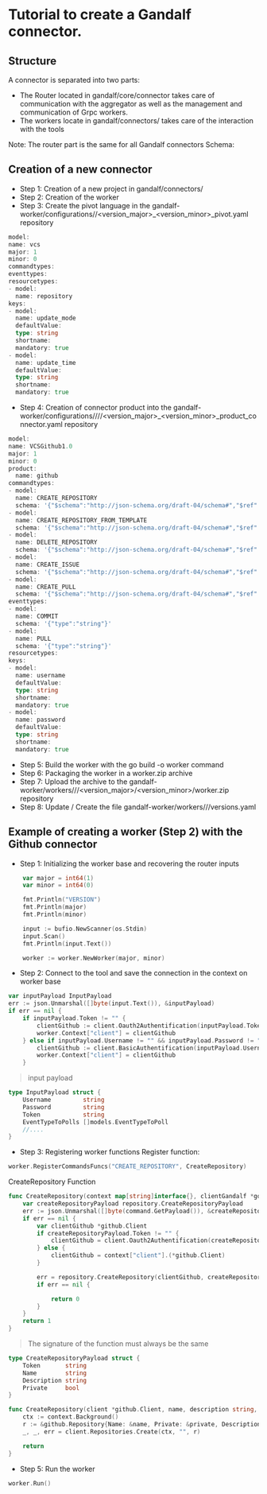 # Tutorial to create a Gandalf connector.
## Structure

A connector is separated into two parts:

+ The Router located in gandalf/core/connector takes care of communication with the aggregator as well as the management and communication of Grpc workers.
+ The workers locate in gandalf/connectors/ takes care of the interaction with the tools

Note: The router part is the same for all Gandalf connectors
Schema:
## Creation of a new connector

+ Step 1: Creation of a new project in gandalf/connectors/
+ Step 2: Creation of the worker
+ Step 3: Create the pivot language in the gandalf-worker/configurations//<version_major>_<version_minor>_pivot.yaml repository

```go
model:
name: vcs
major: 1
minor: 0
commandtypes:
eventtypes:
resourcetypes: 
- model: 
  name: repository
keys:
- model:
  name: update_mode    
  defaultValue: 
  type: string
  shortname:  
  mandatory: true
- model:
  name: update_time
  defaultValue: 
  type: string
  shortname:  
  mandatory: true 
  ```
  
  + Step 4: Creation of connector product into the gandalf-worker/configurations////<version_major>_<version_minor>_product_connector.yaml repository 

```go
model:
name: VCSGithub1.0
major: 1
minor: 0
product:
  name: github
commandtypes:
- model:
  name: CREATE_REPOSITORY
  schema: '{"$schema":"http://json-schema.org/draft-04/schema#","$ref":"#/definitions/CreateRepositoryPayload","definitions":{"CreateRepositoryPayload":{"required":["Token","Name","Description","Private"],"properties":{"Token":{"type":"string"},"Name":{"type":"string"},"Description":{"type":"string"},"Private":{"type":"boolean"}},"additionalProperties":false,"type":"object"}}}'
- model:
  name: CREATE_REPOSITORY_FROM_TEMPLATE
  schema: '{"$schema":"http://json-schema.org/draft-04/schema#","$ref":"#/definitions/CreateRepositoryFromTemplatePayload","definitions":{"CreateRepositoryFromTemplatePayload":{"required":["Token","TemplateOwner","TemplateRepo","Name","Owner","Description","Private"],"properties":{"Token":{"type":"string"},"TemplateOwner":{"type":"string"},"TemplateRepo":{"type":"string"},"Name":{"type":"string"},"Owner":{"type":"string"},"Description":{"type":"string"},"Private":{"type":"boolean"}},"additionalProperties":false,"type":"object"}}}'
- model:
  name: DELETE_REPOSITORY
  schema: '{"$schema":"http://json-schema.org/draft-04/schema#","$ref":"#/definitions/DeleteRepositoryPayload","definitions":{"DeleteRepositoryPayload":{"required":["Token","Owner","Repository"],"properties":{"Token":{"type":"string"},"Owner":{"type":"string"},"Repository":{"type":"string"}},"additionalProperties":false,"type":"object"}}}'
- model:
  name: CREATE_ISSUE
  schema: '{"$schema":"http://json-schema.org/draft-04/schema#","$ref":"#/definitions/CreateIssuePayload","definitions":{"CreateIssuePayload":{"required":["Token","Owner","Repository","Title","Body"],"properties":{"Token":{"type":"string"},"Owner":{"type":"string"},"Repository":{"type":"string"},"Title":{"type":"string"},"Body":{"type":"string"}},"additionalProperties":false,"type":"object"}}}'
- model:
  name: CREATE_PULL
  schema: '{"$schema":"http://json-schema.org/draft-04/schema#","$ref":"#/definitions/CreatePullPayload","definitions":{"CreatePullPayload":{"required":["Token","Owner","Repository","Title","Body","Head","Base"],"properties":{"Token":{"type":"string"},"Owner":{"type":"string"},"Repository":{"type":"string"},"Title":{"type":"string"},"Body":{"type":"string"},"Head":{"type":"string"},"Base":{"type":"string"}},"additionalProperties":false,"type":"object"}}}'
eventtypes:
- model:
  name: COMMIT
  schema: '{"type":"string"}'
- model:
  name: PULL
  schema: '{"type":"string"}'
resourcetypes: 
keys:
- model:
  name: username     
  defaultValue:     
  type: string
  shortname:     
  mandatory: true
- model:
  name: password     
  defaultValue:    
  type: string
  shortname:     
  mandatory: true
```


+ Step 5: Build the worker with the go build -o worker command
+ Step 6: Packaging the worker in a worker.zip archive
+ Step 7: Upload the archive to the gandalf-worker/workers///<version_major>/<version_minor>/worker.zip repository
+ Step 8: Update / Create the file gandalf-worker/workers///versions.yaml

## Example of creating a worker (Step 2) with the Github connector

+ Step 1: Initializing the worker base and recovering the router inputs
```go
	var major = int64(1)
	var minor = int64(0)

	fmt.Println("VERSION")
	fmt.Println(major)
	fmt.Println(minor)

	input := bufio.NewScanner(os.Stdin)
	input.Scan()
	fmt.Println(input.Text())

	worker := worker.NewWorker(major, minor)
```
+ Step 2: Connect to the tool and save the connection in the context on worker base
```go
var inputPayload InputPayload
err := json.Unmarshal([]byte(input.Text()), &inputPayload)
if err == nil {
	if inputPayload.Token != "" {
		clientGithub := client.Oauth2Authentification(inputPayload.Token)
		worker.Context["client"] = clientGithub
	} else if inputPayload.Username != "" && inputPayload.Password != "" {
		clientGithub := client.BasicAuthentification(inputPayload.Username, inputPayload.Password)
		worker.Context["client"] = clientGithub
	}

```

> input payload

```go
type InputPayload struct {
	Username         string
	Password         string
	Token            string
	EventTypeToPolls []models.EventTypeToPoll
	//....
}
```
+ Step 3: Registering worker functions Register function:

```go
worker.RegisterCommandsFuncs("CREATE_REPOSITORY", CreateRepository)
```

CreateRepository Function

```go
func CreateRepository(context map[string]interface{}, clientGandalf *goclient.ClientGandalf, major int64, command msg.Command) int {
	var createRepositoryPayload repository.CreateRepositoryPayload
	err := json.Unmarshal([]byte(command.GetPayload()), &createRepositoryPayload)
	if err == nil {
		var clientGithub *github.Client
		if createRepositoryPayload.Token != "" {
			clientGithub = client.Oauth2Authentification(createRepositoryPayload.Token)
		} else {
			clientGithub = context["client"].(*github.Client)
		}

		err = repository.CreateRepository(clientGithub, createRepositoryPayload.Name, createRepositoryPayload.Description, createRepositoryPayload.Private)
		if err == nil {

			return 0
		}
	}
	return 1
}
```
> The signature of the function must always be the same

```go
type CreateRepositoryPayload struct {
	Token       string
	Name        string
	Description string
	Private     bool
}

func CreateRepository(client *github.Client, name, description string, private bool) (err error) {
	ctx := context.Background()
	r := &github.Repository{Name: &name, Private: &private, Description: &description}
	_, _, err = client.Repositories.Create(ctx, "", r)

	return
}
```
+ Step 5: Run the worker

```go
worker.Run()
```